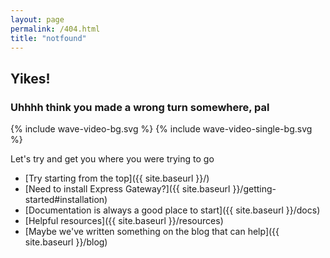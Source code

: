 ```yaml
---
layout: page
permalink: /404.html
title: "notfound"
---
```

## Yikes!

### Uhhhh think you made a wrong turn somewhere, pal

{% include wave-video-bg.svg %}
{% include wave-video-single-bg.svg %}

Let's try and get you where you were trying to go

- [Try starting from the top]({{ site.baseurl }}/)
- [Need to install Express Gateway?]({{ site.baseurl }}/getting-started#installation)
- [Documentation is always a good place to start]({{ site.baseurl }}/docs)
- [Helpful resources]({{ site.baseurl }}/resources)
- [Maybe we've written something on the blog that can help]({{ site.baseurl }}/blog)
